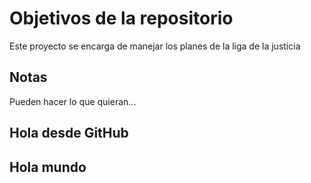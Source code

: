 # Objetivos de la repositorio

Este proyecto se encarga de manejar los planes de la liga de la justicia


## Notas
Pueden hacer lo que quieran...

## Hola desde GitHub

## Hola mundo 
